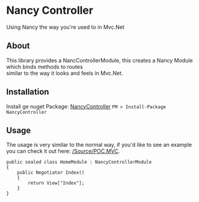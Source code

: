 # Nancy Controller
Using Nancy the way you're used to in Mvc.Net

## About
This library provides a NancControllerModule, this creates a Nancy Module which binds methods to routes  
similar to the way it looks and feels in Mvc.Net.

## Installation
Install ge nuget Package: [NancyController](https://www.nuget.org/packages/NancyController/)
`PM > Install-Package NancyController`

## Usage
The usage is very similar to the normal way, if you'd like to see an example you can check it out here: [/Source/POC.MVC](https://github.com/Marvin-Brouwer/CodedViews/tree/master/Source/POC.MVC).

	public sealed class HomeModule : NancyControllerModule
    {
        public Negotiator Index()
        {
            return View["Index"];
        }
	}

